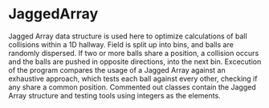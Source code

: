 # JaggedArray
Jagged Array data structure is used here to optimize calculations of ball collisions within a 1D hallway.
Field is split up into bins, and balls are randomly dispersed.
If two or more balls share a position, a collision occurs and the balls are pushed in opposite directions, into the next bin.
Excecution of the program compares the usage of a Jagged Array against an exhaustive approach, which tests each ball against every other, checking if any share a common position.
Commented out classes contain the Jagged Array structure and testing tools using integers as the elements.
